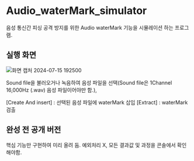 # Audio_waterMark_simulator
음성 통신간 피싱 공격 방지를 위한 Audio waterMark 기능을 시뮬레이션 하는 프로그램.

## 실행 화면
![화면 캡처 2024-07-15 192500](https://github.com/user-attachments/assets/3e56175a-f2a4-4967-a9ba-2a992b6dfc1c)

Sound file을 불러오거나 녹음하여 음성 파일을 선택(Sound file은 1Channel 16,000Hz (.wav) 음성 파일이어야만 함.),

[Create And insert] : 선택된 음성 파일에 waterMark 삽입
[Extract] : waterMark 검출

## 완성 전 공개 버전
핵심 기능만 구현하여 미리 올려 둠.
예외처리 X, 모든 결과값 및 과정을 콘솔에서 확인해야함.
